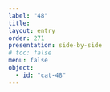```yaml
---
label: "48"
title: 
layout: entry
order: 271
presentation: side-by-side
# toc: false
menu: false
object:
  - id: "cat-48"
---
```

